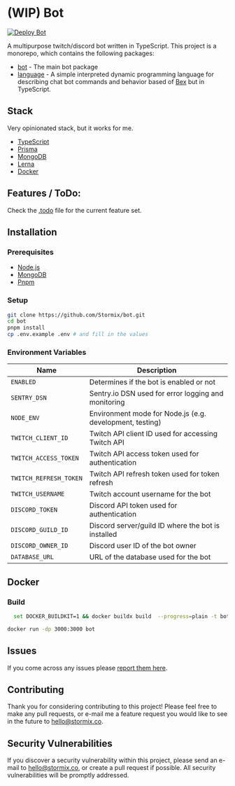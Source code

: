 # (WIP) Bot


[![Deploy Bot](https://github.com/Stormix/bot/actions/workflows/deploy.yml/badge.svg)](https://github.com/Stormix/bot/actions/workflows/deploy.yml)

A multipurpose twitch/discord bot written in TypeScript. This project is a monorepo, which contains the following packages:

- [bot](./packages/bot) - The main bot package
- [language](./packages/language) - A simple interpreted dynamic programming language for describing chat bot commands and behavior based of [Bex](https://gitlab.com/tsoding/bex) but in TypeScript.


## Stack

Very opinionated stack, but it works for me.

- [TypeScript](https://www.typescriptlang.org/)
- [Prisma](https://www.prisma.io/)
- [MongoDB](https://www.mongodb.com/)
- [Lerna](https://lerna.js.org/)
- [Docker](https://www.docker.com/)

## Features / ToDo:

Check the [.todo](./.todo) file for the current feature set.


## Installation

### Prerequisites

- [Node.js](https://nodejs.org/en/)
- [MongoDB](https://www.mongodb.com/)
- [Pnpm](https://pnpm.io/)

### Setup

```bash
git clone https://github.com/Stormix/bot.git
cd bot
pnpm install
cp .env.example .env # and fill in the values
```

### Environment Variables

| Name | Description|
|---|---|
|`ENABLED` |	Determines if the bot is enabled or not |
|`SENTRY_DSN` |	Sentry.io DSN used for error logging and monitoring |
|`NODE_ENV` |	Environment mode for Node.js (e.g. development, testing) |
|`TWITCH_CLIENT_ID` |	Twitch API client ID used for accessing Twitch API |
|`TWITCH_ACCESS_TOKEN` |	Twitch API access token used for authentication |
|`TWITCH_REFRESH_TOKEN` |	Twitch API refresh token used for token refresh |
|`TWITCH_USERNAME` |	Twitch account username for the bot |
|`DISCORD_TOKEN` |	Discord API token used for authentication |
|`DISCORD_GUILD_ID` |	Discord server/guild ID where the bot is installed |
|`DISCORD_OWNER_ID` |	Discord user ID of the bot owner |
|`DATABASE_URL` |	URL of the database used for the bot |


## Docker

### Build

```bash
  set DOCKER_BUILDKIT=1 && docker buildx build  --progress=plain -t bot --no-cache .
```
```bash
docker run -dp 3000:3000 bot
```
## Issues

If you come across any issues please [report them here](https://github.com/Stormix/bot/issues).

## Contributing

Thank you for considering contributing to this project! Please feel free to make any pull requests, or e-mail me a feature request you would like to see in the future to hello@stormix.co.

## Security Vulnerabilities

If you discover a security vulnerability within this project, please send an e-mail to hello@stormix.co, or create a pull request if possible. All security vulnerabilities will be promptly addressed.